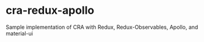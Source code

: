 # cra-redux-apollo
Sample implementation of CRA with Redux, Redux-Observables, Apollo, and material-ui 
